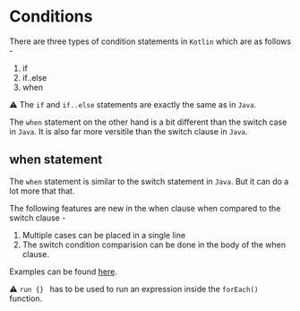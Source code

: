 # Conditions 

There are three types of condition statements in ```Kotlin``` which are as follows - 

1. if 
2. if..else
3. when

:warning: The ```if``` and ```if..else``` statements are exactly the same as in ```Java```.  

The ```when``` statement on the other hand is a bit different than the switch case in ```Java```. It is also far more versitile than the switch clause in ```Java```. 

## when statement

The ```when``` statement is similar to the switch statement in ```Java```. But it can do a lot more that that. 

The following features are new in the when clause when compared to the switch clause - 

1. Multiple cases can be placed in a single line
2. The switch condition comparision can be done in the body of the when clause.

Examples can be found [here](OrangyWatermelon.kt). 

:warning: ```run {} ``` has to be used to run an expression inside the ```forEach()``` function. 
